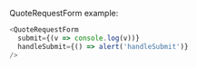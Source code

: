 QuoteRequestForm example:

```js
<QuoteRequestForm
  submit={(v => console.log(v))}
  handleSubmit={() => alert('handleSubmit')}
/>
```